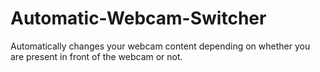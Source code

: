 # Automatic-Webcam-Switcher
Automatically changes your webcam content depending on whether you are present in front of the webcam or not.
